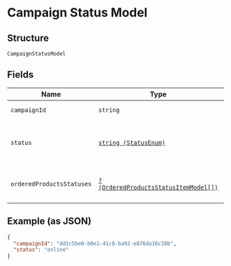 
# Campaign Status Model

## Structure

`CampaignStatusModel`

## Fields

| Name | Type | Tags | Description | Getter | Setter |
|  --- | --- | --- | --- | --- | --- |
| `campaignId` | `string` | Required | - | getCampaignId(): string | setCampaignId(string campaignId): void |
| `status` | [`string (StatusEnum)`](../../doc/models/status-enum.md) | Required | Status of the campaign. One of the following | getStatus(): string | setStatus(string status): void |
| `orderedProductsStatuses` | [`?(OrderedProductsStatusItemModel[])`](../../doc/models/ordered-products-status-item-model.md) | Optional | - | getOrderedProductsStatuses(): ?array | setOrderedProductsStatuses(?array orderedProductsStatuses): void |

## Example (as JSON)

```json
{
  "campaignId": "dd1c5be0-b0e1-41c8-ba92-e876da16c38b",
  "status": "online"
}
```

